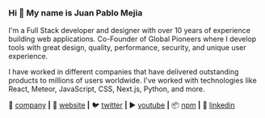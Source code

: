 ### Hi 👋 My name is Juan Pablo Mejia

I'm a Full Stack developer and designer with over 10 years of experience building web applications. Co-Founder of Global Pioneers where I develop tools with great design, quality, performance, security, and unique user experience.

I have worked in different companies that have delivered outstanding products to millions of users worldwide. I've worked with technologies like React, Meteor, JavaScript, CSS, Next.js, Python, and more.

🏢 [company][company] **|** 
🏡 [website][website] **|** 
🐦 [twitter][twitter] **|** 
▶️ [youtube][youtube] **|** 
📦 [npm][npm] **|** 
👔 [linkedin][linkedin]

[company]: https://www.globalpioneers.io
[website]: https://www.codifytools.com
[twitter]: https://twitter.com/juanpmd
[youtube]: https://www.youtube.com/codifytools
[linkedin]: https://www.linkedin.com/in/jpmejiaduque/
[npm]: https://www.npmjs.com/~juanpmd
